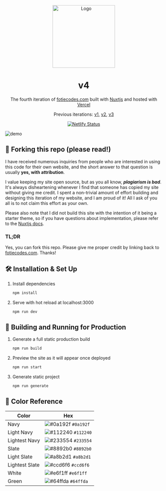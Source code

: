 <div align="center">
  <img alt="Logo" src="https://user-images.githubusercontent.com/42372656/232194049-b3ae2f4b-7601-46ef-8581-80b1ba16cf4a.svg" width="200" />
</div>
<h1 align="center">
v4
</h1>
<p align="center">
  The fourth iteration of <a href="https://fotiecodes.com" target="_blank">fotiecodes.com</a> built with <a href="https://www.nuxtjs.org/" target="_blank">Nuxtjs</a> and hosted with <a href="https://www.vercel.com/" target="_blank">Vercel</a>
</p>
<p align="center">
  Previous iterations:
  <a href="https://github.com/FotieMConstant/fotiemconstant.github.io/tree/master" target="_blank">v1</a>,
  <a href="https://github.com/FotieMConstant/fotiemconstant.github.io/tree/vue-portfolio" target="_blank">v2</a>,
  <a href="https://github.com/FotieMConstant/fotiemconstant.github.io/tree/nuxt-portfolio" target="_blank">v3</a>
</p>
<p align="center">
  <a href="https://app.netlify.com/sites/brittanychiang/deploys" target="_blank">
    <img src="https://api.netlify.com/api/v1/badges/1963b488-7b78-48c9-9e2d-6fb5e47ab3af/deploy-status" alt="Netlify Status" />
  </a>
</p>

![demo](https://user-images.githubusercontent.com/42372656/232194207-15ede500-c7f6-4824-90f3-7f2e831d78f0.png)

## 🚨 Forking this repo (please read!)
I have received numerous inquiries from people who are interested in using this code for their own website, and the short answer to that question is usually **yes, with attribution**.

I value keeping my site open source, but as you all know, _**plagiarism is bad**_. It's always disheartening whenever I find that someone has copied my site without giving me credit. I spent a non-trivial amount of effort building and designing this iteration of my website, and I am proud of it! All I ask of you all is to not claim this effort as your own.

Please also note that I did not build this site with the intention of it being a starter theme, so if you have questions about implementation, please refer to the [Nuxtjs docs](https://www.nuxtjs.org/docs/).

### TL;DR

Yes, you can fork this repo. Please give me proper credit by linking back to [fotiecodes.com](https://fotiecodes.com). Thanks!

## 🛠 Installation & Set Up

1. Install dependencies

   ```sh
   npm install
   ```

2. Serve with hot reload at localhost:3000

   ```sh
   npm run dev
   ```

## 🚀 Building and Running for Production

1. Generate a full static production build

   ```sh
   npm run build
   ```

2. Preview the site as it will appear once deployed

   ```sh
   npm run start
   ```

3. Generate static project

   ```sh
   npm run generate
   ```
## 🎨 Color Reference

| Color          | Hex                                                                |
| -------------- | ------------------------------------------------------------------ |
| Navy           | ![#0a192f](https://via.placeholder.com/10/0a192f?text=+) `#0a192f` |
| Light Navy     | ![#112240](https://via.placeholder.com/10/0a192f?text=+) `#112240` |
| Lightest Navy  | ![#233554](https://via.placeholder.com/10/303C55?text=+) `#233554` |
| Slate          | ![#8892b0](https://via.placeholder.com/10/8892b0?text=+) `#8892b0` |
| Light Slate    | ![#a8b2d1](https://via.placeholder.com/10/a8b2d1?text=+) `#a8b2d1` |
| Lightest Slate | ![#ccd6f6](https://via.placeholder.com/10/ccd6f6?text=+) `#ccd6f6` |
| White          | ![#e6f1ff](https://via.placeholder.com/10/e6f1ff?text=+) `#e6f1ff` |
| Green          | ![#64ffda](https://via.placeholder.com/10/64ffda?text=+) `#64ffda` |